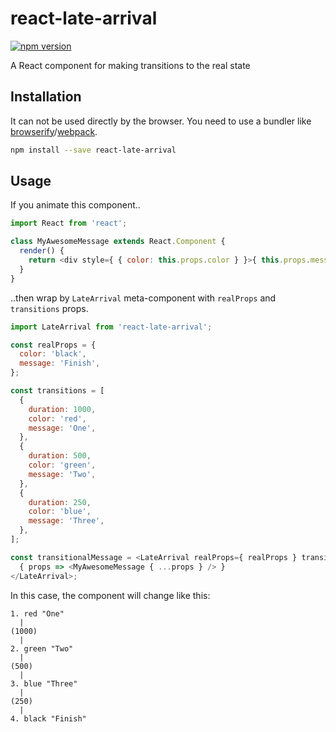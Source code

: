 # react-late-arrival

[![npm version](https://badge.fury.io/js/react-late-arrival.svg)](http://badge.fury.io/js/react-late-arrival)

A React component for making transitions to the real state


## Installation

It can not be used directly by the browser. 
You need to use a bundler like [browserify](https://github.com/substack/node-browserify)/[webpack](https://github.com/webpack/webpack).

```bash
npm install --save react-late-arrival
```


## Usage

If you animate this component..

```js
import React from 'react';

class MyAwesomeMessage extends React.Component {
  render() {
    return <div style={ { color: this.props.color } }>{ this.props.message }</div>;
  }
}
```

..then wrap by `LateArrival` meta-component with `realProps` and `transitions` props.

```js
import LateArrival from 'react-late-arrival';

const realProps = {
  color: 'black',
  message: 'Finish',
};

const transitions = [
  {
    duration: 1000,
    color: 'red',
    message: 'One',
  },
  {
    duration: 500,
    color: 'green',
    message: 'Two',
  },
  {
    duration: 250,
    color: 'blue',
    message: 'Three',
  },
];

const transitionalMessage = <LateArrival realProps={ realProps } transitions={ transitions }>
  { props => <MyAwesomeMessage { ...props } /> }
</LateArrival>;
```

In this case, the component will change like this:

```
1. red "One"
  |
(1000)
  |
2. green "Two"
  |
(500)
  |
3. blue "Three"
  |
(250)
  |
4. black "Finish"
```
